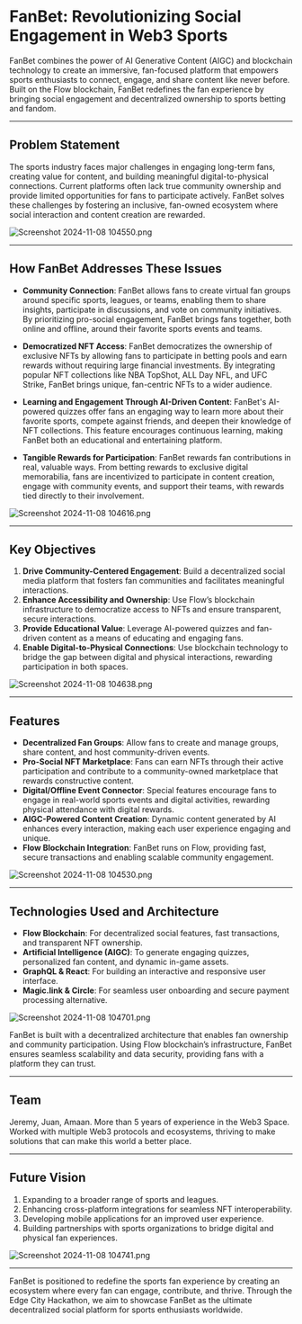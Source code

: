 # FanBet: Revolutionizing Social Engagement in Web3 Sports

FanBet combines the power of AI Generative Content (AIGC) and blockchain technology to create an immersive, fan-focused platform that empowers sports enthusiasts to connect, engage, and share content like never before. Built on the Flow blockchain, FanBet redefines the fan experience by bringing social engagement and decentralized ownership to sports betting and fandom.

---

## Problem Statement

The sports industry faces major challenges in engaging long-term fans, creating value for content, and building meaningful digital-to-physical connections. Current platforms often lack true community ownership and provide limited opportunities for fans to participate actively. FanBet solves these challenges by fostering an inclusive, fan-owned ecosystem where social interaction and content creation are rewarded.

![Screenshot 2024-11-08 104550.png](https://cdn.dorahacks.io/static/files/1930a3b3cb09dd41b0ebf664415a5320.png)

---

## How FanBet Addresses These Issues

- **Community Connection**: FanBet allows fans to create virtual fan groups around specific sports, leagues, or teams, enabling them to share insights, participate in discussions, and vote on community initiatives. By prioritizing pro-social engagement, FanBet brings fans together, both online and offline, around their favorite sports events and teams.

- **Democratized NFT Access**: FanBet democratizes the ownership of exclusive NFTs by allowing fans to participate in betting pools and earn rewards without requiring large financial investments. By integrating popular NFT collections like NBA TopShot, ALL Day NFL, and UFC Strike, FanBet brings unique, fan-centric NFTs to a wider audience.

- **Learning and Engagement Through AI-Driven Content**: FanBet's AI-powered quizzes offer fans an engaging way to learn more about their favorite sports, compete against friends, and deepen their knowledge of NFT collections. This feature encourages continuous learning, making FanBet both an educational and entertaining platform.

- **Tangible Rewards for Participation**: FanBet rewards fan contributions in real, valuable ways. From betting rewards to exclusive digital memorabilia, fans are incentivized to participate in content creation, engage with community events, and support their teams, with rewards tied directly to their involvement.

![Screenshot 2024-11-08 104616.png](https://cdn.dorahacks.io/static/files/1930a3bdc5dd6d454cae5ae4cd3856cf.png)

---

## Key Objectives

1. **Drive Community-Centered Engagement**: Build a decentralized social media platform that fosters fan communities and facilitates meaningful interactions.
2. **Enhance Accessibility and Ownership**: Use Flow’s blockchain infrastructure to democratize access to NFTs and ensure transparent, secure interactions.
3. **Provide Educational Value**: Leverage AI-powered quizzes and fan-driven content as a means of educating and engaging fans.
4. **Enable Digital-to-Physical Connections**: Use blockchain technology to bridge the gap between digital and physical interactions, rewarding participation in both spaces.

![Screenshot 2024-11-08 104638.png](https://cdn.dorahacks.io/static/files/1930a39e9f455091f7485244367bb407.png)

---

## Features

- **Decentralized Fan Groups**: Allow fans to create and manage groups, share content, and host community-driven events.
- **Pro-Social NFT Marketplace**: Fans can earn NFTs through their active participation and contribute to a community-owned marketplace that rewards constructive content.
- **Digital/Offline Event Connector**: Special features encourage fans to engage in real-world sports events and digital activities, rewarding physical attendance with digital rewards.
- **AIGC-Powered Content Creation**: Dynamic content generated by AI enhances every interaction, making each user experience engaging and unique.
- **Flow Blockchain Integration**: FanBet runs on Flow, providing fast, secure transactions and enabling scalable community engagement.

![Screenshot 2024-11-08 104530.png](https://cdn.dorahacks.io/static/files/1930a37ace53ed1951066074e5d8f1af.png)

---

## Technologies Used and Architecture

- **Flow Blockchain**: For decentralized social features, fast transactions, and transparent NFT ownership.
- **Artificial Intelligence (AIGC)**: To generate engaging quizzes, personalized fan content, and dynamic in-game assets.
- **GraphQL & React**: For building an interactive and responsive user interface.
- **Magic.link & Circle**: For seamless user onboarding and secure payment processing alternative.

![Screenshot 2024-11-08 104701.png](https://cdn.dorahacks.io/static/files/1930a385ee1df7a5cc361104ccf9db17.png)

FanBet is built with a decentralized architecture that enables fan ownership and community participation. Using Flow blockchain’s infrastructure, FanBet ensures seamless scalability and data security, providing fans with a platform they can trust.

---

## Team

Jeremy, Juan, Amaan. More than 5 years of experience in the Web3 Space. Worked with multiple Web3 protocols and ecosystems, thriving to make solutions that can make this world a better place.

---

## Future Vision

1. Expanding to a broader range of sports and leagues.
2. Enhancing cross-platform integrations for seamless NFT interoperability.
3. Developing mobile applications for an improved user experience.
4. Building partnerships with sports organizations to bridge digital and physical fan experiences.

![Screenshot 2024-11-08 104741.png](https://cdn.dorahacks.io/static/files/1930a38dc9c5a6770130fe4480cacd13.png)

---

FanBet is positioned to redefine the sports fan experience by creating an ecosystem where every fan can engage, contribute, and thrive. Through the Edge City Hackathon, we aim to showcase FanBet as the ultimate decentralized social platform for sports enthusiasts worldwide.

